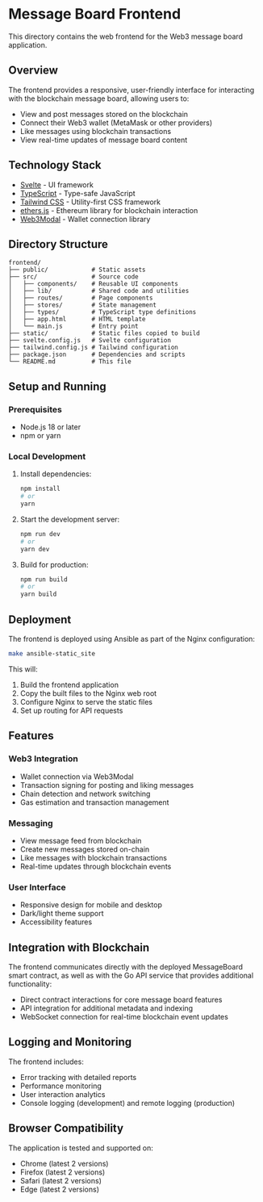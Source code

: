 # Message Board Frontend

This directory contains the web frontend for the Web3 message board application.

## Overview

The frontend provides a responsive, user-friendly interface for interacting with the blockchain message board, allowing users to:
- View and post messages stored on the blockchain
- Connect their Web3 wallet (MetaMask or other providers)
- Like messages using blockchain transactions
- View real-time updates of message board content

## Technology Stack

- [Svelte](https://svelte.dev/) - UI framework
- [TypeScript](https://www.typescriptlang.org/) - Type-safe JavaScript
- [Tailwind CSS](https://tailwindcss.com/) - Utility-first CSS framework
- [ethers.js](https://docs.ethers.io/) - Ethereum library for blockchain interaction
- [Web3Modal](https://github.com/Web3Modal/web3modal) - Wallet connection library

## Directory Structure

```
frontend/
├── public/            # Static assets
├── src/               # Source code
│   ├── components/    # Reusable UI components
│   ├── lib/           # Shared code and utilities
│   ├── routes/        # Page components
│   ├── stores/        # State management
│   ├── types/         # TypeScript type definitions
│   ├── app.html       # HTML template
│   └── main.js        # Entry point
├── static/            # Static files copied to build
├── svelte.config.js   # Svelte configuration
├── tailwind.config.js # Tailwind configuration
├── package.json       # Dependencies and scripts
└── README.md          # This file
```

## Setup and Running

### Prerequisites
- Node.js 18 or later
- npm or yarn

### Local Development

1. Install dependencies:
   ```bash
   npm install
   # or
   yarn
   ```

2. Start the development server:
   ```bash
   npm run dev
   # or
   yarn dev
   ```

3. Build for production:
   ```bash
   npm run build
   # or
   yarn build
   ```

## Deployment

The frontend is deployed using Ansible as part of the Nginx configuration:

```bash
make ansible-static_site
```

This will:
1. Build the frontend application
2. Copy the built files to the Nginx web root
3. Configure Nginx to serve the static files
4. Set up routing for API requests

## Features

### Web3 Integration
- Wallet connection via Web3Modal
- Transaction signing for posting and liking messages
- Chain detection and network switching
- Gas estimation and transaction management

### Messaging
- View message feed from blockchain
- Create new messages stored on-chain
- Like messages with blockchain transactions
- Real-time updates through blockchain events

### User Interface
- Responsive design for mobile and desktop
- Dark/light theme support
- Accessibility features

## Integration with Blockchain

The frontend communicates directly with the deployed MessageBoard smart contract, as well as with the Go API service that provides additional functionality:

- Direct contract interactions for core message board features
- API integration for additional metadata and indexing
- WebSocket connection for real-time blockchain event updates

## Logging and Monitoring

The frontend includes:
- Error tracking with detailed reports
- Performance monitoring
- User interaction analytics
- Console logging (development) and remote logging (production)

## Browser Compatibility

The application is tested and supported on:
- Chrome (latest 2 versions)
- Firefox (latest 2 versions)
- Safari (latest 2 versions)
- Edge (latest 2 versions)